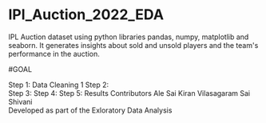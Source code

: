 # IPl_Auction_2022_EDA
IPL Auction dataset using python libraries pandas, numpy, matplotlib and seaborn. It generates insights about sold and unsold players and the team's performance in the auction.

#GOAL



Step 1: Data Cleaning 1
Step 2:  
Step 3: 
Step 4: 
Step 5: Results
Contributors
Ale Sai Kiran
Vilasagaram Sai Shivani  
Developed as part of the Exloratory Data Analysis  
